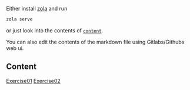 Either install [zola](https://www.getzola.org/documentation/getting-started/installation/) and run

```bash
zola serve
```

or just look into the contents of [`content`](content).

You can also edit the contents of the markdown file using Gitlabs/Githubs web ui.

## Content

[Exercise01](content/exercise_1.md)
[Exercise02](content/exercise_2.md)
